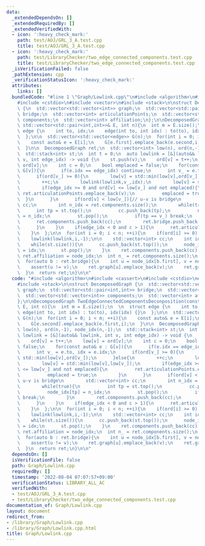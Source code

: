 ```yaml
---
data:
  _extendedDependsOn: []
  _extendedRequiredBy: []
  _extendedVerifiedWith:
  - icon: ':heavy_check_mark:'
    path: test/AOJ/GRL_3_A.test.cpp
    title: test/AOJ/GRL_3_A.test.cpp
  - icon: ':heavy_check_mark:'
    path: test/LibraryChecker/two_edge_connected_components.test.cpp
    title: test/LibraryChecker/two_edge_connected_components.test.cpp
  _isVerificationFailed: false
  _pathExtension: cpp
  _verificationStatusIcon: ':heavy_check_mark:'
  attributes:
    links: []
  bundledCode: "#line 1 \"Graph/Lowlink.cpp\"\n#include <algorithm>\n#include <cassert>\n\
    #include <cstdio>\n#include <vector>\n#include <stack>\n\nstruct DecomposedGraph\
    \ {\n  std::vector<std::vector<int>> graph;\n  std::vector<std::pair<int,int>>\
    \ bridge;\n  std::vector<int> articulationPoints;\n  std::vector<std::vector<int>>\
    \ components;\n  std::vector<int> affiliation;\n};\n\nDecomposedGraph TwoEdgeConnectedComponentsDeconposition(const\
    \ std::vector<std::pair<int,int>>& E, int n){\n  int m = E.size();\n  \n  struct\
    \ edge {\n    int to, idx;\n    edge(int to, int idx) : to(to), idx(idx) {}\n\
    \  };\n\n  std::vector<std::vector<edge>> G(n);\n  for(int i = 0; i < m; ++i){\n\
    \    const auto& e = E[i];\n    G[e.first].emplace_back(e.second,i);\n    G[e.second].emplace_back(e.first,i);\n\
    \  }\n\n  DecomposedGraph ret;\n  std::vector<int> low(n), ord(n,-1), node_idx(n,-1);\n\
    \  std::stack<int> st;\n  int t = 0;\n  auto lowlink = [&](auto&& lowlink, int\
    \ v, int edge_idx) -> void {\n    st.push(v);\n    ord[v] = t++;\n    low[v] =\
    \ ord[v];\n    int c = 0;\n    bool emplaced = false;\n    for(const auto& e :\
    \ G[v]){\n      if(e.idx == edge_idx) continue;\n      int v_ = e.to, idx = e.idx;\n\
    \      if(ord[v_] >= 0){\n        low[v] = std::min(low[v],ord[v_]);\n      }else{\n\
    \        ++c;\n        lowlink(lowlink,v_,idx);\n        low[v] = std::min(low[v],low[v_]);\n\
    \        if(edge_idx >= 0 and ord[v] <= low[v_] and not emplaced){\n         \
    \ ret.articulationPoints.emplace_back(v);\n          emplaced = true;\n      \
    \  }\n      }\n      if(ord[v] < low[v_]){// u-v is bridge\n        std::vector<int>\
    \ cc;\n        int n_idx = ret.components.size();\n        while(true){\n    \
    \      int tp = st.top();\n          cc.push_back(tp);\n          node_idx[tp]\
    \ = n_idx;\n          st.pop();\n          if(tp == v_) break;\n        }\n  \
    \      ret.components.push_back(cc);\n        ret.bridge.push_back(E[idx]);\n\
    \      }\n    }\n    if(edge_idx < 0 and c > 1){\n      ret.articulationPoints.emplace_back(v);\n\
    \    }\n  };\n\n  for(int i = 0; i < n; ++i){\n    if(ord[i] >= 0) continue;\n\
    \    lowlink(lowlink,i,-1);\n\n    std::vector<int> cc;\n    int idx = ret.components.size();\n\
    \    while(st.size()){\n      cc.push_back(st.top());\n      node_idx[st.top()]\
    \ = idx;\n      st.pop();\n    }\n    ret.components.push_back(cc);\n  }\n\n \
    \ ret.affiliation = node_idx;\n  int n_ = ret.components.size();\n  ret.graph.resize(n_);\n\
    \  for(auto b : ret.bridge){\n    int u = node_idx[b.first], v = node_idx[b.second];\n\
    \    assert(u != v);\n    ret.graph[u].emplace_back(v);\n    ret.graph[v].emplace_back(u);\n\
    \  }\n  return ret;\n}\n\n"
  code: "#include <algorithm>\n#include <cassert>\n#include <cstdio>\n#include <vector>\n\
    #include <stack>\n\nstruct DecomposedGraph {\n  std::vector<std::vector<int>>\
    \ graph;\n  std::vector<std::pair<int,int>> bridge;\n  std::vector<int> articulationPoints;\n\
    \  std::vector<std::vector<int>> components;\n  std::vector<int> affiliation;\n\
    };\n\nDecomposedGraph TwoEdgeConnectedComponentsDeconposition(const std::vector<std::pair<int,int>>&\
    \ E, int n){\n  int m = E.size();\n  \n  struct edge {\n    int to, idx;\n   \
    \ edge(int to, int idx) : to(to), idx(idx) {}\n  };\n\n  std::vector<std::vector<edge>>\
    \ G(n);\n  for(int i = 0; i < m; ++i){\n    const auto& e = E[i];\n    G[e.first].emplace_back(e.second,i);\n\
    \    G[e.second].emplace_back(e.first,i);\n  }\n\n  DecomposedGraph ret;\n  std::vector<int>\
    \ low(n), ord(n,-1), node_idx(n,-1);\n  std::stack<int> st;\n  int t = 0;\n  auto\
    \ lowlink = [&](auto&& lowlink, int v, int edge_idx) -> void {\n    st.push(v);\n\
    \    ord[v] = t++;\n    low[v] = ord[v];\n    int c = 0;\n    bool emplaced =\
    \ false;\n    for(const auto& e : G[v]){\n      if(e.idx == edge_idx) continue;\n\
    \      int v_ = e.to, idx = e.idx;\n      if(ord[v_] >= 0){\n        low[v] =\
    \ std::min(low[v],ord[v_]);\n      }else{\n        ++c;\n        lowlink(lowlink,v_,idx);\n\
    \        low[v] = std::min(low[v],low[v_]);\n        if(edge_idx >= 0 and ord[v]\
    \ <= low[v_] and not emplaced){\n          ret.articulationPoints.emplace_back(v);\n\
    \          emplaced = true;\n        }\n      }\n      if(ord[v] < low[v_]){//\
    \ u-v is bridge\n        std::vector<int> cc;\n        int n_idx = ret.components.size();\n\
    \        while(true){\n          int tp = st.top();\n          cc.push_back(tp);\n\
    \          node_idx[tp] = n_idx;\n          st.pop();\n          if(tp == v_)\
    \ break;\n        }\n        ret.components.push_back(cc);\n        ret.bridge.push_back(E[idx]);\n\
    \      }\n    }\n    if(edge_idx < 0 and c > 1){\n      ret.articulationPoints.emplace_back(v);\n\
    \    }\n  };\n\n  for(int i = 0; i < n; ++i){\n    if(ord[i] >= 0) continue;\n\
    \    lowlink(lowlink,i,-1);\n\n    std::vector<int> cc;\n    int idx = ret.components.size();\n\
    \    while(st.size()){\n      cc.push_back(st.top());\n      node_idx[st.top()]\
    \ = idx;\n      st.pop();\n    }\n    ret.components.push_back(cc);\n  }\n\n \
    \ ret.affiliation = node_idx;\n  int n_ = ret.components.size();\n  ret.graph.resize(n_);\n\
    \  for(auto b : ret.bridge){\n    int u = node_idx[b.first], v = node_idx[b.second];\n\
    \    assert(u != v);\n    ret.graph[u].emplace_back(v);\n    ret.graph[v].emplace_back(u);\n\
    \  }\n  return ret;\n}\n\n"
  dependsOn: []
  isVerificationFile: false
  path: Graph/Lowlink.cpp
  requiredBy: []
  timestamp: '2022-08-04 07:07:57+09:00'
  verificationStatus: LIBRARY_ALL_AC
  verifiedWith:
  - test/AOJ/GRL_3_A.test.cpp
  - test/LibraryChecker/two_edge_connected_components.test.cpp
documentation_of: Graph/Lowlink.cpp
layout: document
redirect_from:
- /library/Graph/Lowlink.cpp
- /library/Graph/Lowlink.cpp.html
title: Graph/Lowlink.cpp
---
```

